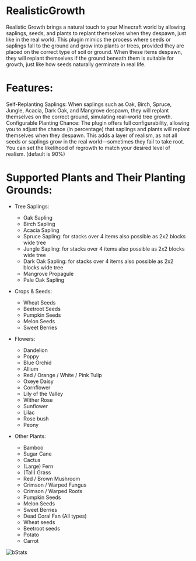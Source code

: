 # RealisticGrowth
Realistic Growth brings a natural touch to your Minecraft world by allowing saplings, seeds, and plants to replant themselves when they despawn, just like in the real world. This plugin mimics the process where seeds or saplings fall to the ground and grow into plants or trees, provided they are placed on the correct type of soil or ground. When these items despawn, they will replant themselves if the ground beneath them is suitable for growth, just like how seeds naturally germinate in real life.

# Features:
Self-Replanting Saplings: When saplings such as Oak, Birch, Spruce, Jungle, Acacia, Dark Oak, and Mangrove despawn, they will replant themselves on the correct ground, simulating real-world tree growth.
Configurable Planting Chance: The plugin offers full configurability, allowing you to adjust the chance (in percentage) that saplings and plants will replant themselves when they despawn. This adds a layer of realism, as not all seeds or saplings grow in the real world—sometimes they fail to take root. You can set the likelihood of regrowth to match your desired level of realism.
(default is 90%)


# Supported Plants and Their Planting Grounds:
- Tree Saplings:

  -  Oak Sapling
  -  Birch Sapling
  -  Acacia Sapling
  -  Spruce Sapling: for stacks over 4 items also possible as 2x2 blocks wide tree
  -  Jungle Sapling: for stacks over 4 items also possible as 2x2 blocks wide tree
  -  Dark Oak Sapling: for stacks over 4 items also possible as 2x2 blocks wide tree
  -  Mangrove Propagule
  -  Pale Oak Sapling

- Crops & Seeds:

  -  Wheat Seeds
  -  Beetroot Seeds
  -  Pumpkin Seeds
  -  Melon Seeds
  -  Sweet Berries
 
- Flowers:

  -  Dandelion
  -  Poppy
  -  Blue Orchid
  -  Allium
  -  Red / Orange / White / Pink Tulip
  -  Oxeye Daisy
  -  Cornflower
  -  Lily of the Valley
  -  Wither Rose
  -  Sunflower
  -  Lilac
  -  Rose bush
  -  Peony

- Other Plants:

  -  Bamboo
  -  Sugar Cane
  -  Cactus
  -  (Large) Fern
  -  (Tall) Grass
  -  Red / Brown Mushroom
  -  Crimson / Warped Fungus
  -  Crimson / Warped Roots
  -  Pumpkin Seeds
  -  Melon Seeds
  -  Sweet Berries
  -  Dead Coral Fan (All types)
  -  Wheat seeds
  -  Beetroot seeds
  -  Potato
  -  Carrot

![bStats](https://bstats.org/signatures/bukkit/Realistic%20Growth.svg)

